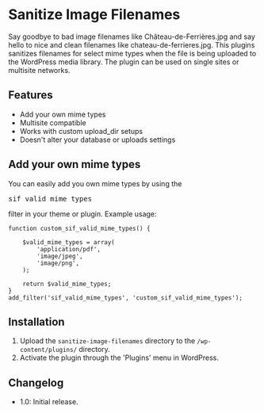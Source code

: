 # Sanitize Image Filenames

Say goodbye to bad image filenames like Château-de-Ferrières.jpg and say hello to nice and clean filenames like chateau-de-ferrieres.jpg. This plugins sanitizes filenames for select mime types when the file is being uploaded to the WordPress media library. The plugin can be used on single sites or multisite networks.

## Features

* Add your own mime types
* Multisite compatible
* Works with custom upload_dir setups
* Doesn't alter your database or uploads settings

## Add your own mime types

You can easily add you own mime types by using the <pre>sif_valid_mime_types</pre> filter in your theme or plugin. Example usage: 

<pre><code>function custom_sif_valid_mime_types() {

	$valid_mime_types = array(
		'application/pdf', 
		'image/jpeg', 
		'image/png', 
	);

	return $valid_mime_types;
}
add_filter('sif_valid_mime_types', 'custom_sif_valid_mime_types');</code></pre>

## Installation

1. Upload the `sanitize-image-filenames` directory to the `/wp-content/plugins/` directory.
2. Activate the plugin through the 'Plugins' menu in WordPress.

## Changelog

* 1.0: Initial release.
